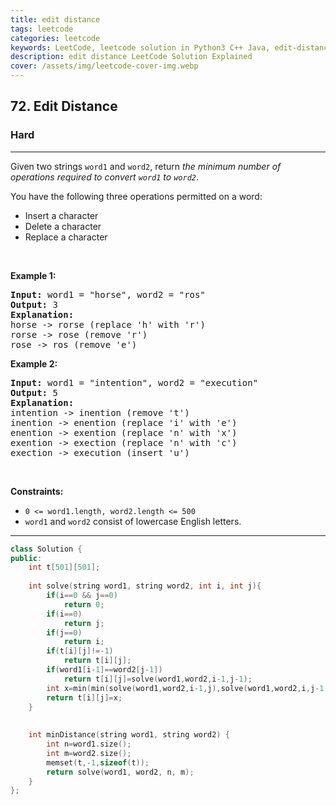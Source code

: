 ```yaml
---
title: edit distance
tags: leetcode
categories: leetcode
keywords: LeetCode, leetcode solution in Python3 C++ Java, edit-distance solution
description: edit distance LeetCode Solution Explained
cover: /assets/img/leetcode-cover-img.webp
---
```





<h2>72. Edit Distance</h2><h3>Hard</h3><hr><div><p>Given two strings <code>word1</code> and <code>word2</code>, return <em>the minimum number of operations required to convert <code>word1</code> to <code>word2</code></em>.</p>

<p>You have the following three operations permitted on a word:</p>

<ul>
	<li>Insert a character</li>
	<li>Delete a character</li>
	<li>Replace a character</li>
</ul>

<p>&nbsp;</p>
<p><strong>Example 1:</strong></p>

<pre><strong>Input:</strong> word1 = "horse", word2 = "ros"
<strong>Output:</strong> 3
<strong>Explanation:</strong> 
horse -&gt; rorse (replace 'h' with 'r')
rorse -&gt; rose (remove 'r')
rose -&gt; ros (remove 'e')
</pre>

<p><strong>Example 2:</strong></p>

<pre><strong>Input:</strong> word1 = "intention", word2 = "execution"
<strong>Output:</strong> 5
<strong>Explanation:</strong> 
intention -&gt; inention (remove 't')
inention -&gt; enention (replace 'i' with 'e')
enention -&gt; exention (replace 'n' with 'x')
exention -&gt; exection (replace 'n' with 'c')
exection -&gt; execution (insert 'u')
</pre>

<p>&nbsp;</p>
<p><strong>Constraints:</strong></p>

<ul>
	<li><code>0 &lt;= word1.length, word2.length &lt;= 500</code></li>
	<li><code>word1</code> and <code>word2</code> consist of lowercase English letters.</li>
</ul>
</div>

---




```cpp
class Solution {
public:
    int t[501][501];
    
    int solve(string word1, string word2, int i, int j){
        if(i==0 && j==0)
            return 0;
        if(i==0)
            return j;
        if(j==0)
            return i;
        if(t[i][j]!=-1)
            return t[i][j];
        if(word1[i-1]==word2[j-1])
            return t[i][j]=solve(word1,word2,i-1,j-1);
        int x=min(min(solve(word1,word2,i-1,j),solve(word1,word2,i,j-1)),solve(word1,word2,i-1,j-1))+1;
        return t[i][j]=x;
    }
    
    
    int minDistance(string word1, string word2) {
        int n=word1.size();
        int m=word2.size();
        memset(t,-1,sizeof(t));
        return solve(word1, word2, n, m);
    }
};
```
